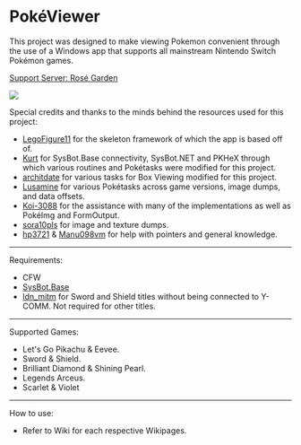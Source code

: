 # PokéViewer

This project was designed to make viewing Pokemon convenient through the use of a Windows app that supports all mainstream Nintendo Switch Pokémon games.

[Support Server: Rosé Garden](https://discord.gg/G23Mx85Mdz)

![](https://i.imgur.com/Ou6Ndtg.png)

Special credits and thanks to the minds behind the resources used for this project:
- [LegoFigure11](https://github.com/LegoFigure11) for the skeleton framework of which the app is based off of.
- [Kurt](https://github.com/kwsch) for SysBot.Base connectivity, SysBot.NET and PKHeX through which various routines and Pokétasks were modified for this project.
- [architdate](https://github.com/architdate) for various tasks for Box Viewing modified for this project.
- [Lusamine](https://github.com/Lusamine) for various Pokétasks across game versions, image dumps, and data offsets.
- [Koi-3088](https://github.com/Koi-3088) for the assistance with many of the implementations as well as PokéImg and FormOutput.
- [sora10pls](https://github.com/sora10pls) for image and texture dumps.
- [hp3721](https://github.com/hp3721) & [Manu098vm](https://github.com/Manu098vm) for help with pointers and general knowledge.

-----

Requirements:
- CFW
- [SysBot.Base](https://github.com/Koi-3088/sys-usb-botbase/releases)
- [ldn_mitm](https://github.com/spacemeowx2/ldn_mitm/releases) for Sword and Shield titles without being connected to Y-COMM. Not required for other titles.

-----

Supported Games:
- Let's Go Pikachu & Eevee.
- Sword & Shield.
- Brilliant Diamond & Shining Pearl.
- Legends Arceus.
- Scarlet & Violet

-----

How to use:

- Refer to Wiki for each respective Wikipages.

